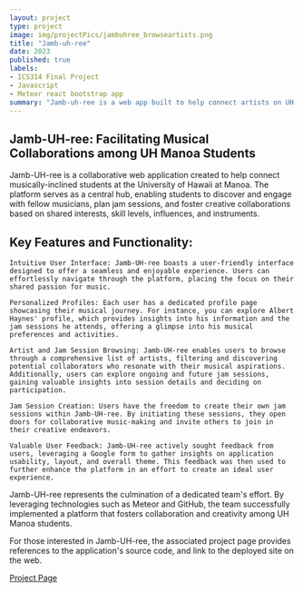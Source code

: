 ```yaml
---
layout: project
type: project
image: img/projectPics/jambuhree_browseartists.png
title: "Jamb-uh-ree"
date: 2023
published: true
labels:
- ICS314 Final Project
- Javascript
- Meteor react bootstrap app
summary: "Jamb-uh-ree is a web app built to help connect artists on UH campus to connect with one another"
---
```

## Jamb-UH-ree: Facilitating Musical Collaborations among UH Manoa Students
Jamb-UH-ree is a collaborative web application created to help connect musically-inclined students at the University of Hawaii at Manoa. The platform serves as a central hub, enabling students to discover and engage with fellow musicians, plan jam sessions, and foster creative collaborations based on shared interests, skill levels, influences, and instruments.

## Key Features and Functionality:
    Intuitive User Interface: Jamb-UH-ree boasts a user-friendly interface designed to offer a seamless and enjoyable experience. Users can effortlessly navigate through the platform, placing the focus on their shared passion for music.

    Personalized Profiles: Each user has a dedicated profile page showcasing their musical journey. For instance, you can explore Albert Haynes' profile, which provides insights into his information and the jam sessions he attends, offering a glimpse into his musical preferences and activities.

    Artist and Jam Session Browsing: Jamb-UH-ree enables users to browse through a comprehensive list of artists, filtering and discovering potential collaborators who resonate with their musical aspirations. Additionally, users can explore ongoing and future jam sessions, gaining valuable insights into session details and deciding on participation.

    Jam Session Creation: Users have the freedom to create their own jam sessions within Jamb-UH-ree. By initiating these sessions, they open doors for collaborative music-making and invite others to join in their creative endeavors.

    Valuable User Feedback: Jamb-UH-ree actively sought feedback from users, leveraging a Google form to gather insights on application usability, layout, and overall theme. This feedback was then used to further enhance the platform in an effort to create an ideal user experience.

Jamb-UH-ree represents the culmination of a dedicated team's effort. By leveraging technologies such as Meteor and GitHub, the team successfully implemented a platform that fosters collaboration and creativity among UH Manoa students.

For those interested in Jamb-UH-ree, the associated project page provides references to the application's source code, and link to the deployed site on the web.

[Project Page](https://jamb-uh-ree.github.io/)
